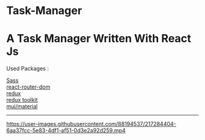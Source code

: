 # Task-Manager

# A Task Manager Written With React Js

Used Packages : 

[Sass](https://sass-lang.com/)
<br />
[react-router-dom](https://www.npmjs.com/package/react-router-dom)
<br />
[redux](https://redux.js.org/introduction/getting-started/)
<br />
[redux toolkit](https://redux-toolkit.js.org/)
<br />
[mui/material](https://mui.com/material-ui/)
<br />

---

https://user-images.githubusercontent.com/88194537/217284404-6aa37fcc-5e83-4df1-af51-0d3e2a92d259.mp4


